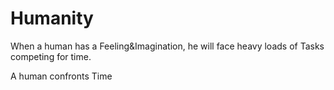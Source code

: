 # Humanity

When a human has a Feeling&Imagination, he will face heavy loads of Tasks competing for time.

A human confronts Time



